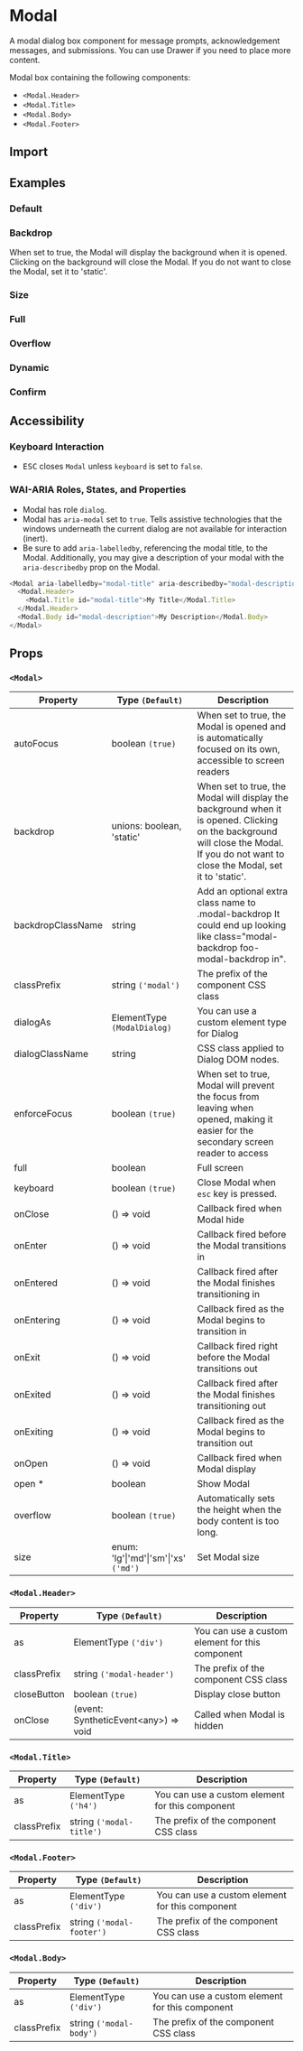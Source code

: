 # Modal

A modal dialog box component for message prompts, acknowledgement messages, and submissions. You can use Drawer if you need to place more content.

Modal box containing the following components:

- `<Modal.Header>`
- `<Modal.Title>`
- `<Modal.Body>`
- `<Modal.Footer>`

## Import

<!--{include:(components/modal/fragments/import.md)}-->

## Examples

### Default

<!--{include:`basic.md`}-->

### Backdrop

When set to true, the Modal will display the background when it is opened. Clicking on the background will close the Modal. If you do not want to close the Modal, set it to 'static'.

<!--{include:`backdrop.md`}-->

### Size

<!--{include:`size.md`}-->

### Full

<!--{include:`full.md`}-->

### Overflow

<!--{include:`overflow.md`}-->

### Dynamic

<!--{include:`dynamic.md`}-->

### Confirm

<!--{include:`confirm.md`}-->

## Accessibility

### Keyboard Interaction

- <kbd>ESC</kbd> closes `Modal` unless `keyboard` is set to `false`.

### WAI-ARIA Roles, States, and Properties

- Modal has role `dialog`.
- Modal has `aria-modal` set to `true`. Tells assistive technologies that the windows underneath the current dialog are not available for interaction (inert).
- Be sure to add `aria-labelledby`, referencing the modal title, to the Modal. Additionally, you may give a description of your modal with the `aria-describedby` prop on the Modal.

```js
<Modal aria-labelledby="modal-title" aria-describedby="modal-description">
  <Modal.Header>
    <Modal.Title id="modal-title">My Title</Modal.Title>
  </Modal.Header>
  <Modal.Body id="modal-description">My Description</Modal.Body>
</Modal>
```

## Props

### `<Modal>`

| Property          | Type `(Default)`                                  | Description                                                                                                                                                                            |
| ----------------- | ------------------------------------------------- | -------------------------------------------------------------------------------------------------------------------------------------------------------------------------------------- |
| autoFocus         | boolean `(true)`                                  | When set to true, the Modal is opened and is automatically focused on its own, accessible to screen readers                                                                            |
| backdrop          | unions: boolean, 'static'                         | When set to true, the Modal will display the background when it is opened. Clicking on the background will close the Modal. If you do not want to close the Modal, set it to 'static'. |
| backdropClassName | string                                            | Add an optional extra class name to .modal-backdrop It could end up looking like class="modal-backdrop foo-modal-backdrop in".                                                         |
| classPrefix       | string `('modal')`                                | The prefix of the component CSS class                                                                                                                                                  |
| dialogAs          | ElementType `(ModalDialog)`                       | You can use a custom element type for Dialog                                                                                                                                           |
| dialogClassName   | string                                            | CSS class applied to Dialog DOM nodes.                                                                                                                                                 |
| enforceFocus      | boolean `(true)`                                  | When set to true, Modal will prevent the focus from leaving when opened, making it easier for the secondary screen reader to access                                                    |
| full              | boolean                                           | Full screen                                                                                                                                                                            |
| keyboard          | boolean `(true)`                                  | Close Modal when `esc` key is pressed.                                                                                                                                                 |
| onClose           | () => void                                        | Callback fired when Modal hide                                                                                                                                                         |
| onEnter           | () => void                                        | Callback fired before the Modal transitions in                                                                                                                                         |
| onEntered         | () => void                                        | Callback fired after the Modal finishes transitioning in                                                                                                                               |
| onEntering        | () => void                                        | Callback fired as the Modal begins to transition in                                                                                                                                    |
| onExit            | () => void                                        | Callback fired right before the Modal transitions out                                                                                                                                  |
| onExited          | () => void                                        | Callback fired after the Modal finishes transitioning out                                                                                                                              |
| onExiting         | () => void                                        | Callback fired as the Modal begins to transition out                                                                                                                                   |
| onOpen            | () => void                                        | Callback fired when Modal display                                                                                                                                                      |
| open \*           | boolean                                           | Show Modal                                                                                                                                                                             |
| overflow          | boolean `(true)`                                  | Automatically sets the height when the body content is too long.                                                                                                                       |
| size              | enum: 'lg'&#124;'md'&#124;'sm'&#124;'xs' `('md')` | Set Modal size                                                                                                                                                                         |

### `<Modal.Header>`

| Property    | Type `(Default)`                           | Description                                     |
| ----------- | ------------------------------------------ | ----------------------------------------------- |
| as          | ElementType `('div')`                      | You can use a custom element for this component |
| classPrefix | string `('modal-header')`                  | The prefix of the component CSS class           |
| closeButton | boolean `(true)`                           | Display close button                            |
| onClose     | (event: SyntheticEvent&lt;any&gt;) => void | Called when Modal is hidden                     |

### `<Modal.Title>`

| Property    | Type `(Default)`         | Description                                     |
| ----------- | ------------------------ | ----------------------------------------------- |
| as          | ElementType `('h4')`     | You can use a custom element for this component |
| classPrefix | string `('modal-title')` | The prefix of the component CSS class           |

### `<Modal.Footer>`

| Property    | Type `(Default)`          | Description                                     |
| ----------- | ------------------------- | ----------------------------------------------- |
| as          | ElementType `('div')`     | You can use a custom element for this component |
| classPrefix | string `('modal-footer')` | The prefix of the component CSS class           |

### `<Modal.Body>`

| Property    | Type `(Default)`        | Description                                     |
| ----------- | ----------------------- | ----------------------------------------------- |
| as          | ElementType `('div')`   | You can use a custom element for this component |
| classPrefix | string `('modal-body')` | The prefix of the component CSS class           |
